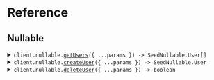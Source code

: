 # Reference

## Nullable

<details><summary><code>client.nullable.<a href="/src/api/resources/nullable/client/Client.ts">getUsers</a>({ ...params }) -> SeedNullable.User[]</code></summary>
<dl>
<dd>

#### 🔌 Usage

<dl>
<dd>

<dl>
<dd>

```typescript
await client.nullable.getUsers({
    usernames: "usernames",
    avatar: "avatar",
    activated: true,
    tags: "tags",
    extra: true,
});
```

</dd>
</dl>
</dd>
</dl>

#### ⚙️ Parameters

<dl>
<dd>

<dl>
<dd>

**request:** `SeedNullable.GetUsersRequest`

</dd>
</dl>

<dl>
<dd>

**requestOptions:** `Nullable.RequestOptions`

</dd>
</dl>
</dd>
</dl>

</dd>
</dl>
</details>

<details><summary><code>client.nullable.<a href="/src/api/resources/nullable/client/Client.ts">createUser</a>({ ...params }) -> SeedNullable.User</code></summary>
<dl>
<dd>

#### 🔌 Usage

<dl>
<dd>

<dl>
<dd>

```typescript
await client.nullable.createUser({
    username: "username",
    tags: ["tags", "tags"],
    metadata: {
        createdAt: "2024-01-15T09:30:00Z",
        updatedAt: "2024-01-15T09:30:00Z",
        avatar: "avatar",
        activated: true,
        status: {
            type: "active",
        },
        values: {
            values: "values",
        },
    },
    avatar: "avatar",
});
```

</dd>
</dl>
</dd>
</dl>

#### ⚙️ Parameters

<dl>
<dd>

<dl>
<dd>

**request:** `SeedNullable.CreateUserRequest`

</dd>
</dl>

<dl>
<dd>

**requestOptions:** `Nullable.RequestOptions`

</dd>
</dl>
</dd>
</dl>

</dd>
</dl>
</details>

<details><summary><code>client.nullable.<a href="/src/api/resources/nullable/client/Client.ts">deleteUser</a>({ ...params }) -> boolean</code></summary>
<dl>
<dd>

#### 🔌 Usage

<dl>
<dd>

<dl>
<dd>

```typescript
await client.nullable.deleteUser({
    username: "xy",
});
```

</dd>
</dl>
</dd>
</dl>

#### ⚙️ Parameters

<dl>
<dd>

<dl>
<dd>

**request:** `SeedNullable.DeleteUserRequest`

</dd>
</dl>

<dl>
<dd>

**requestOptions:** `Nullable.RequestOptions`

</dd>
</dl>
</dd>
</dl>

</dd>
</dl>
</details>
